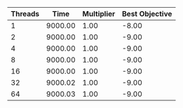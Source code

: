 |Threads | Time | Multiplier | Best Objective |
| - | - | - | - |
|1|9000.00|1.00|-8.00|
|2|9000.00|1.00|-9.00|
|4|9000.00|1.00|-9.00|
|8|9000.00|1.00|-9.00|
|16|9000.00|1.00|-9.00|
|32|9000.02|1.00|-9.00|
|64|9000.03|1.00|-9.00|
